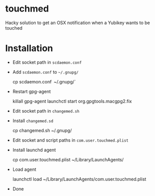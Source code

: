 # touchmed
Hacky solution to get an OSX notification when a Yubikey wants to be touched

# Installation
- Edit socket path in `scdaemon.conf`

- Add `scdaemon.conf` to `~/.gnupg/`

    cp scdaemon.conf` `~/.gnupg/`

- Restart gpg-agent

    killall gpg-agent
    launchctl start org.gpgtools.macgpg2.fix

- Edit socket path in `changemed.sh`

- Install `changemed.sd`

    cp changemed.sh ~/.gnupg/

- Edit socket and script paths in `com.user.touchmed.plist`

- Install launchd agent

    cp com.user.touchmed.plist ~/Library/LaunchAgents/

- Load agent

    launchctl load ~/Library/LaunchAgents/com.user.touchmed.plist

- Done
